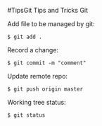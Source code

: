 #TipsGit
Tips and Tricks Git

Add file to be managed by git:

    $ git add .

Record a change:

    $ git commit -m "comment"

Update remote repo:

    $ git push origin master

Working tree status:

    $ git status 


